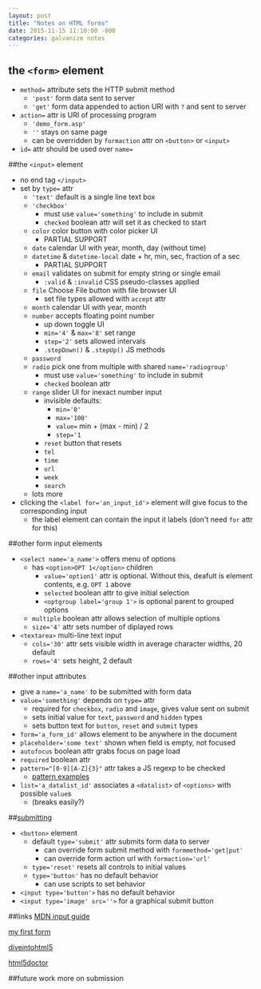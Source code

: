 ```yaml
---
layout: post
title: "Notes on HTML forms"
date: 2015-11-15 11:10:00 -800
categories: galvanize notes
---
```

## the `<form>` element
* `method=` attribute sets the HTTP submit method
	* `'post'` form data sent to server
	* `'get'` form data appended to action URI with `?` and sent to server
* `action=` attr is URI of processing program
	* `'demo_form.asp'`
	* `''` stays on same page
	* can be overridden by `formaction` attr on `<button>` or `<input>`
* `id=` attr should be used over `name=`

##the `<input>` element
* no end tag `</input>`
* set by `type=` attr
	* `'text'` default is a single line text box 
	* `'checkbox'`
		* must use `value='something'` to include in submit
		* `checked` boolean attr will set it as checked to start
	* `color` color button with color picker UI
		* PARTIAL SUPPORT
	* `date` calendar UI with year, month, day (without time)
	* `datetime` & `datetime-local` date + hr, min, sec, fraction of a sec
		* PARTIAL SUPPORT
	* `email` validates on submit for empty string or single email
		* `:valid` & `:invalid` CSS pseudo-classes applied
	* `file` Choose File button with file browser UI
		* set file types allowed with `accept` attr
	* `month` calendar UI with year, month
	* `number` accepts floating point number
		* up down toggle UI
		* `min='4'` & `max='8'` set range
		* `step='2'` sets allowed intervals
		* `.stepDown()` & `.stepUp()` JS methods
	* `password`
	* `radio` pick one from multiple with shared `name='radiogroup'` 
		* must use `value='something'` to include in submit
		* `checked` boolean attr
	* `range` slider UI for inexact number input
		* invisible defaults:
			* `min='0'`
			* `max='100'`
			* `value=` min + (max - min) / 2
			* `step='1`
		* `reset` button that resets
		* `tel`
		* `time`
		* `url`
		* `week`
		* `search`
	* lots more
* clicking the `<label for='an_input_id'>` element will give focus to the corresponding input
	* the label element can contain the input it labels (don't need `for` attr for this)

##other form input elements
* `<select name='a_name'>` offers menu of options
	* has `<option>OPT 1</option>` children
		* `value='option1'` attr is optional. Without this, deafult is element contents, e.g. `OPT 1` above
		* `selected` boolean attr to give initial selection
		* `<optgroup label='group 1'>` is optional parent to grouped options
	* `multiple` boolean attr allows selection of multiple options
	* `size='4'` attr sets number of diplayed rows
* `<textarea>` multi-line text input
	* `cols='30'` attr sets visible width in average character widths, 20 default
	* `rows='4'` sets height, 2 default

##other input attributes
* give a `name='a_name'` to be submitted with form data
* `value='something'` depends on `type=` attr
	* required for `checkbox`, `radio` and `image`, gives value sent on submit
	* sets initial value for `text`, `password` and `hidden` types
	* sets button text for `button`, `reset` and `submit` types
* `form='a_form_id'` allows element to be anywhere in the document
* `placeholder='some text'` shown when field is empty, not focused
*  `autofocus` boolean attr grabs focus on page load
*  `required` boolean attr
*  `pattern="[0-9][A-Z]{3}"` attr takes a JS regexp to be checked
	* [pattern examples](http://html5pattern.com/Names)
* `list='a_datalist_id'` associates a `<datalist>` of `<options>` with possible `value`s
	* (breaks easily?)


##[submitting](https://developer.mozilla.org/en-US/docs/Web/Guide/HTML/Forms/Sending_and_retrieving_form_data)
* `<button>` element
	* default `type='submit'` attr submits form data to server
		* can override form submit method with `formmethod='get|put'` 
		* can override form action url with `formaction='url'`
	* `type='reset'` resets all controls to initial values
	* `type='button'` has no default behavior
		* can use scripts to set behavior
* `<input type='button'>` has no default behavior
* `<input type='image' src=''>` for a graphical submit button

##links
[MDN input guide](https://developer.mozilla.org/en-US/docs/Web/HTML/Element/Input)

[my first form](https://developer.mozilla.org/en-US/docs/Web/Guide/HTML/Forms/My_first_HTML_form)

[diveintohtml5](http://diveintohtml5.info/forms.html)

[html5doctor](http://html5doctor.com/html5-forms-introduction-and-new-attributes/)

##future work
more on submission
